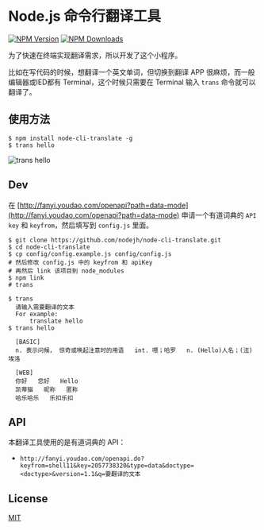 
# Node.js 命令行翻译工具


[![NPM Version][npm-image]][npm-url]
[![NPM Downloads][downloads-image]][downloads-url]

为了快速在终端实现翻译需求，所以开发了这个小程序。

比如在写代码的时候，想翻译一个英文单词，但切换到翻译 APP 很麻烦，而一般编辑器或IED都有 Terminal，这个时候只需要在 Terminal 输入 `trans` 命令就可以翻译了。

## 使用方法

```
$ npm install node-cli-translate -g
$ trans hello
```

![trans hello](http://p1.bqimg.com/567571/621e632027f6e297.png)

## Dev

在 [http://fanyi.youdao.com/openapi?path=data-mode](http://fanyi.youdao.com/openapi?path=data-mode) 申请一个有道词典的 `API key` 和 `keyfrom`，然后填写到 `config.js` 里面。

```
$ git clone https://github.com/nodejh/node-cli-translate.git
$ cd node-cli-translate
$ cp config/config.example.js config/config.js
# 然后修改 config.js 中的 keyfrom 和 apiKey
# 再然后 link 该项目到 node_modules
$ npm link
# trans
```

```
$ trans
  请输入需要翻译的文本
  For example:
      translate hello
$ trans hello

  [BASIC]
  n. 表示问候， 惊奇或唤起注意时的用语   int. 喂；哈罗   n. (Hello)人名；(法)埃洛

  [WEB]
  你好   您好   Hello
  凯蒂猫   昵称   匿称
  哈乐哈乐   乐扣乐扣

```

## API

本翻译工具使用的是有道词典的 API：

+ `http://fanyi.youdao.com/openapi.do?keyfrom=shell11&key=2057738320&type=data&doctype=<doctype>&version=1.1&q=要翻译的文本`


## License

[MIT](https://github.com/nodejh/node-cli-translate/blob/master/LICENSE.md)


[npm-image]: https://img.shields.io/npm/v/node-cli-translate.svg
[npm-url]: https://npmjs.org/package/node-cli-translate
[downloads-image]: https://img.shields.io/npm/dm/node-cli-translate.svg
[downloads-url]: https://npmjs.org/package/node-cli-translate
